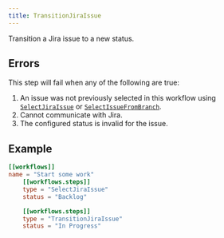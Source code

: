 ```yaml
---
title: TransitionJiraIssue
---
```


Transition a Jira issue to a new status.

## Errors

This step will fail when any of the following are true:

1. An issue was not previously selected in this workflow using [`SelectJiraIssue`] or [`SelectIssueFromBranch`].
2. Cannot communicate with Jira.
3. The configured status is invalid for the issue.

## Example

```toml
[[workflows]]
name = "Start some work"
    [[workflows.steps]]
    type = "SelectJiraIssue"
    status = "Backlog"

    [[workflows.steps]]
    type = "TransitionJiraIssue"
    status = "In Progress"
```

[`selectjiraissue`]: ./select-jira-issue
[`selectissuefrombranch`]: ./select-issue-from-branch

